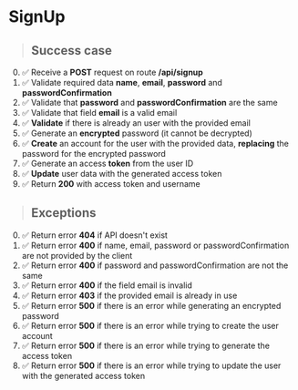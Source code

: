 # SignUp

> ## Success case

0. ✅ Receive a **POST** request on route **/api/signup**
1. ✅ Validate required data **name**, **email**, **password** and **passwordConfirmation**
2. ✅ Validate that **password** and **passwordConfirmation** are the same
3. ✅ Validate that field **email** is a valid email
4. ✅ **Validate** if there is already an user with the provided email
5. ✅ Generate an **encrypted** password (it cannot be decrypted)
6. ✅ **Create** an account for the user with the provided data, **replacing** the password for the encrypted password
7. ✅  Generate an access **token** from the user ID
8. ✅  **Update** user data with the generated access token
9. ✅  Return **200** with access token and username

> ## Exceptions

0. ✅ Return error **404** if API doesn't exist
1. ✅ Return error **400** if name, email, password or passwordConfirmation are not provided by the client
2. ✅ Return error **400** if password and passwordConfirmation are not the same
3. ✅ Return error **400** if the field email is invalid
4. ✅ Return error **403** if the provided email is already in use
5. ✅ Return error **500** if there is an error while generating an encrypted password
6. ✅ Return error **500** if there is an error while trying to create the user account
7. ✅  Return error **500** if there is an error while trying to generate the access token
8. ✅  Return error **500** if there is an error while trying to update the user with the generated access token